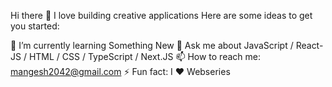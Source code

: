 Hi there 👋
I love building creative applications Here are some ideas to get you started:

🌱 I’m currently learning Something New
💬 Ask me about JavaScript / React-JS / HTML / CSS / TypeScript / Next.JS
📫 How to reach me: mangesh2042@gmail.com
⚡ Fun fact: I ❤️ Webseries
